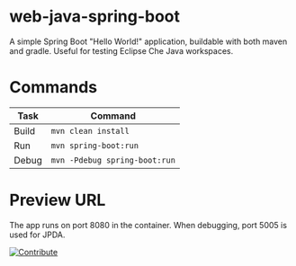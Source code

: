 # web-java-spring-boot

A simple Spring Boot "Hello World!" application, buildable with both maven and gradle. Useful for testing Eclipse Che Java workspaces.

# Commands

| Task  | Command                    |
| ----- | -------------------------- |
| Build | `mvn clean install`        |
| Run   | `mvn spring-boot:run` |
| Debug | `mvn -Pdebug spring-boot:run` |


# Preview URL

The app runs on port 8080 in the container. When debugging, port 5005 is used for JPDA.

[![Contribute](factory-contribute.svg)](https://devspaces.apps.lab.nholguin.com/factory?url=https://github.com/nholguinrh/web-java-spring-boot.git)
